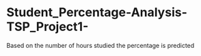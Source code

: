 # Student_Percentage-Analysis-TSP_Project1-
Based on the number of hours studied the percentage is predicted
